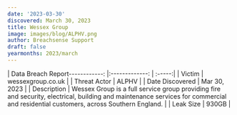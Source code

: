 ```yaml
---
date: '2023-03-30'
discovered: March 30, 2023
title: Wessex Group
image: images/blog/ALPHV.png
author: Breachsense Support
draft: false
yearmonths: 2023/march
---
```


| Data Breach Report------------:     |:-------------:    | :-----:|
| Victim      | wessexgroup.co.uk      | 
| Threat Actor      | ALPHV      | 
| Date Discovered      | Mar 30, 2023      | 
| Description      | Wessex Group is a full service group providing fire and security, electrical, building and maintenance services for commercial and residential customers, across Southern England.      | 
| Leak Size      | 930GB      | 

